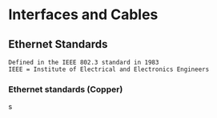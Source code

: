 <h1>Interfaces and Cables</h1>

<h2>Ethernet Standards</h2>
    
    Defined in the IEEE 802.3 standard in 1983
    IEEE = Institute of Electrical and Electronics Engineers

<h3>Ethernet standards (Copper)</h3>
    s 